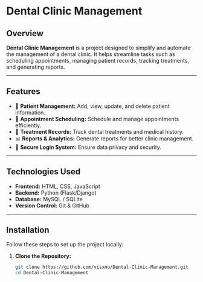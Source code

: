 # Dental Clinic Management

## Overview

**Dental Clinic Management** is a project designed to simplify and automate the management of a dental clinic. It helps streamline tasks such as scheduling appointments, managing patient records, tracking treatments, and generating reports.

---

## Features

- 🦷 **Patient Management:** Add, view, update, and delete patient information.
- 📅 **Appointment Scheduling:** Schedule and manage appointments efficiently.
- 📝 **Treatment Records:** Track dental treatments and medical history.
- 📊 **Reports & Analytics:** Generate reports for better clinic management.
- 🔐 **Secure Login System:** Ensure data privacy and security.
  
---

## Technologies Used

- **Frontend:** HTML, CSS, JavaScript
- **Backend:** Python (Flask/Django)
- **Database:** MySQL / SQLite
- **Version Control:** Git & GitHub

---

## Installation

Follow these steps to set up the project locally:

1. **Clone the Repository:**
   ```bash
   git clone https://github.com/visxnu/Dental-Clinic-Management.git
   cd Dental-Clinic-Management
